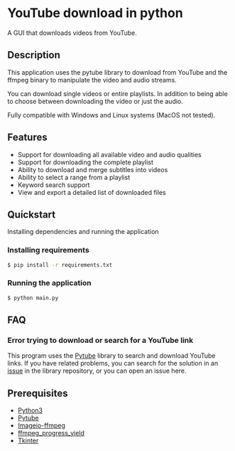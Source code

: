 # YouTube download in python
A GUI that downloads videos from YouTube.

## Description
This application uses the pytube library to download from YouTube and the ffmpeg binary to manipulate the video and audio streams.

You can download single videos or entire playlists. In addition to being able to choose between downloading the video or just the audio.

Fully compatible with Windows and Linux systems (MacOS not tested).

## Features
* Support for downloading all available video and audio qualities
* Support for downloading the complete playlist
* Ability to download and merge subtitles into videos
* Ability to select a range from a playlist
* Keyword search support
* View and export a detailed list of downloaded files

## Quickstart
Installing dependencies and running the application

### Installing requirements
```bash
$ pip install -r requirements.txt
```

### Running the application
```bash
$ python main.py
```

## FAQ
### Error trying to download or search for a YouTube link
This program uses the [Pytube](https://github.com/pytube/pytube) library to search and download YouTube links. If you have related problems, you can search for the solution in an [issue](https://github.com/pytube/pytube/issues) in the library repository, or you can open an issue here.

## Prerequisites
* [Python3](https://www.python.org)
* [Pytube](https://pytube.io/en/latest/)
* [Imageio-ffmpeg](https://github.com/imageio/imageio-ffmpeg)
* [ffmpeg_progress_yield](https://github.com/slhck/ffmpeg-progress-yield)
* [Tkinter](https://docs.python.org/3/library/tkinter.html)
